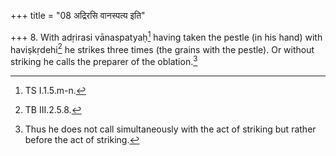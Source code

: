 +++
title = "08 अद्रिरसि वानस्पत्य इति"

+++
8. With adṛirasi vānaspatyaḥ[^1] having taken the pestle (in his hand) with haviṣkṛdehi[^2] he strikes three times (the grains with the pestle). Or without striking he calls the preparer of the oblation.[^3]  

[^1]: TS I.1.5.m-n.  

[^2]: TB III.2.5.8.  

[^3]: Thus he does not call simultaneously with the act of striking but rather before the act of striking.

